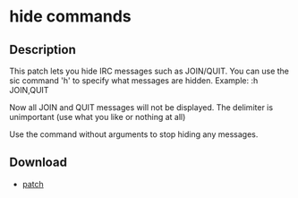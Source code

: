 hide commands
=============

Description
-----------

This patch lets you hide IRC messages such as JOIN/QUIT.
You can use the sic command 'h' to specify what messages are hidden.
Example:
:h JOIN,QUIT

Now all JOIN and QUIT messages will not be displayed. The delimiter is
unimportant (use what you like or nothing at all)

Use the command without arguments to stop hiding any messages.

Download
--------

* [patch](sic-hidecommand.diff)

